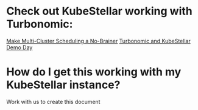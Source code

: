 # Check out KubeStellar working with Turbonomic:
[Make Multi-Cluster Scheduling a No-Brainer](https://medium.com/@waltforme/make-multi-cluster-scheduling-a-no-brainer-e1979ba5b9b2)
[Turbonomic and KubeStellar Demo Day](https://www.youtube.com/watch?v=B3jZTnu1LDo)

# How do I get this working with my KubeStellar instance?
Work with us to create this document
